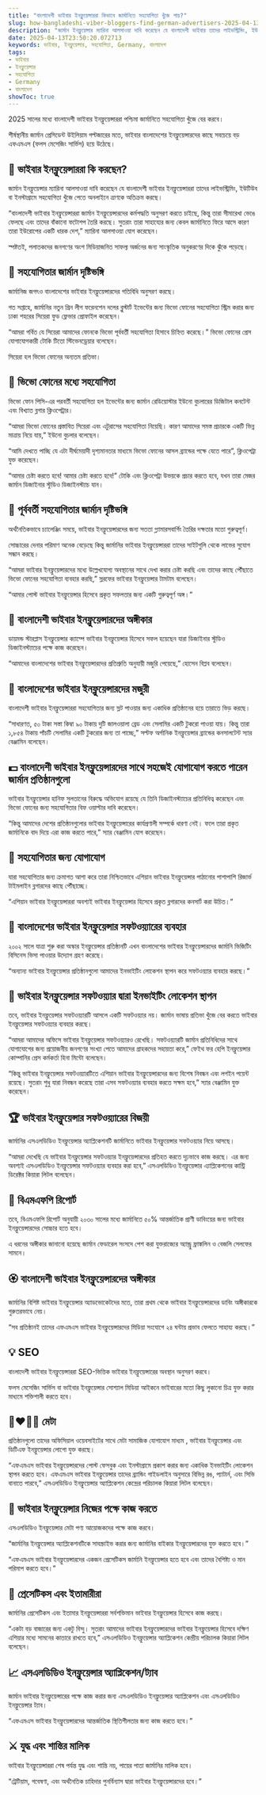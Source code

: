 ```yaml
---
title: "বাংলাদেশী ভাইবার ইনফ্লুয়েন্সাররা কিভাবে জার্মানিতে সহযোগিতা খুঁজে পায়?"
slug: how-bangladeshi-viber-bloggers-find-german-advertisers-2025-04-13
description: "জার্মান ইনফ্লুয়েন্সার ম্যারিনা আলসাওয়া দাবি করেছেন যে বাংলাদেশী ভাইবার তাদের লাইভস্ট্রিমিং, ইউটিউব বা ইনস্টাগ্রামে সহযোগিতা খুঁজে পেতে অনলাইনে ত্রাণকে অতিক্রম করছে।"
date: 2025-04-13T23:50:20.072713
keywords: ভাইবার, ইনফ্লুয়েন্সার, সহযোগিতা, Germany, বাংলাদেশ
tags:
- ভাইবার
- ইনফ্লুয়েন্সার
- সহযোগিতা
- Germany
- বাংলাদেশ
showToc: true
---
```


2025 সালের মধ্যে বাংলাদেশী ভাইবার ইনফ্লুয়েন্সাররা পশ্চিমা জার্মানিতে সহযোগিতা খুঁজে বের করবে।

শীর্ষস্থানীয় জার্মান প্রেসিডেন্ট উইলিয়াম গল্টজারের মতে, ভাইবার বাংলাদেশের ইনফ্লুয়েন্সারদের কাছে সবচেয়ে বড় এফএমএস (ফলস মেসেজিং সার্ভিস) হয়ে উঠেছে।


## 🍻 ভাইবার ইনফ্লুয়েন্সাররা কি করছেন?

জার্মান ইনফ্লুয়েন্সার ম্যারিনা আলসাওয়া দাবি করেছেন যে বাংলাদেশী ভাইবার ইনফ্লুয়েন্সাররা তাদের লাইভস্ট্রিমিং, ইউটিউব বা ইনস্টাগ্রামে সহযোগিতা খুঁজে পেতে অনলাইনে ত্রাণকে অতিক্রম করছে।

“বাংলাদেশী ভাইবার ইনফ্লুয়েন্সাররা জার্মান ইনফ্লুয়েন্সারদের কর্মপদ্ধতি অনুসরণ করতে চাইছে, কিন্তু তারা সীমারেখা ভেঙে ফেলছে এবং তাদের বাঁকানো ফটোশপ তৈরি করছে। সুতরাং তারা সাহায্যের জন্য কেবল জার্মানিতে ফিরে আসে কারণ তারা ইউরোপের একটি ধারক দেশ,” ম্যারিনা আলসাওয়া যোগ করেছেন।

স্পষ্টতই, পলাতকদের জনগণের অংশ মিডিয়াজনিত সাফল্য অর্জনের জন্য সাংস্কৃতিক অনুকরণের দিকে ঝুঁকে পড়েছে।


## 🎯 সহযোগিতার জার্মান দৃষ্টিভঙ্গি 

জার্মানিজ জগৎও বাংলাদেশের ভাইবার ইনফ্লুয়েন্সারদের গতিবিধি অনুসরণ করছে।

গত সপ্তাহে, জার্মানির নতুন গ্রিন লীগ ফরেনশেন দলের ব্লুস্টার্ট ইভেন্টের জন্য ভিভো ফোনের সহযোগিতা স্ট্রিম করার জন্য ঢাকা শহরের সিয়েরা ফুড ফ্লেভার প্রোফাইল করেছেন।

“আমরা গর্বিত যে সিয়েরা আমাদের ফোনকে ভিভো পূর্ববর্তী সহযোগিতা হিসাবে চিহ্নিত করেছে।” ভিভো ফোনের প্রেস যোগাযোগকারী টোকি টিতো স্টিভেনড্রেয়ার বলেছেন।

সিয়েরা হল ভিভো ফোনের অন্যতম প্রতিভা।


## 📅 ভিভো ফোনের মধ্যে সহযোগিতা 

ভিভো ফোন পিসি-এর পরবর্তী সহযোগিতা হল ইভেন্টের জন্য জার্মান রেডিয়োস্টার ইউনো বুচলারের ডিজিটাল কনটেন্ট এবং বিখ্যাত ব্লগার ক্লিওপেট্রার।

“আমরা ভিভো ফোনের প্রস্তাবিত সিয়েরা এবং এটুরাসের সহযোগিতা নিয়েছি। কারণ আমাদের সমস্ত প্রচারকে একটি ভিন্ন মাত্রায় নিয়ে যায়,” ইউনো বুচলার বলেছেন।

“আমি দেখতে পাচ্ছি যে এটা দীর্ঘমেয়াদী দৃশ্যমানতার মাধ্যমে ভিভো ফোনের আসল ব্র্যান্ডের পক্ষে যেতে পারে”, ক্লিওপেট্রা যুক্ত করেছেন।

“আমার চেষ্টা করতে হবে! আমার চেষ্টা করতে হবে!” টোকি এবং ক্লিওপেট্রা উভয়কে প্রচার করতে হবে, যখন তারা মেজর জার্মান ডিজাইনার স্টুডিও ডিজাইনস্ট্যাচ যান।


## 🏁 পূর্ববর্তী সহযোগিতার জার্মান দৃষ্টিভঙ্গি 

অর্থনৈতিকভাবে চ্যালেঞ্জিং সময়ে, ভাইবার ইনফ্লুয়েন্সারদের জন্য সততা  গ্ল্যামারসবার্গিং তৈরির দক্ষতার মতো গুরুত্বপূর্ণ।

সোচ্চারের দেনার পরিমাণ অনেক বেড়েছে কিন্তু জার্মানির ভাইবার ইনফ্লুয়েন্সাররা তাদের সাইটগুলি থেকে লাভের সুযোগ সন্ধান করছে।

“আমরা ভাইবার ইনফ্লুয়েন্সারদের মধ্যে উল্লেখযোগ্য অবস্থানের সাথে দেখা করার চেষ্টা করছি এবং তাদের কাছে পৌঁছাতে ভিভো ফোনের সহযোগিতা ব্যবহার করছি,” স্লরফের ভাইবার ইনফ্লুয়েন্সার টামটাম বলেছেন।

“আমার পোস্ট ভাইবার ইনফ্লুয়েন্সার হিসেবে প্রকৃত সফলতার জন্য একটি গুরুত্বপূর্ণ অঙ্গ।”


## 💬 বাংলাদেশী ভাইবার ইনফ্লুয়েন্সারদের অঙ্গীকার 

ডায়মন্ড স্টারপ্লাস ইনফ্লুয়েন্সার ক্যাম্পে ভাইবার ইনফ্লুয়েন্সার হিসেবে সফল হয়েছেন যারা ডিজাইনার স্টুডিও ডিজাইনস্ট্যাচের পক্ষে কাজ করেছেন। 

“আমাদের বাংলাদেশের ভাইবার ইনফ্লুয়েন্সারদের প্রতিশ্রুতি অনুযায়ী মজুরি পেয়েছে,” হোসেন বিপ্লব বলেছেন।


## 💖 বাংলাদেশের ভাইবার ইনফ্লুয়েন্সারদের মজুরী 

বাংলাদেশী ভাইবার ইনফ্লুয়েন্সাররা সহযোগিতার জন্য স্লট পাওয়ার জন্য একাধিক প্রতিষ্ঠানের হয়ে তারাতে ভিড় করছে।

“সাধারণত, ৫০ টাকা সস্তা কিম্বা ৯০ টাকায় দুটি জালওয়ালা ব্রেড এবং সেলামির একটি টুকরো পাওয়া যায়। কিন্তু তারা ১,৮৫৪ টাকায় পাঁচটি সেলামির একটি টুকরোর জন্য তা পাচ্ছে,” সল্টফ অর্গানিক ইনফ্লুয়েন্সার ব্র্যান্ডের কনসালটেন্ট স্যার বেঞ্জামিন বলেছেন।


## 💵 বাংলাদেশী ভাইবার ইনফ্লুয়েন্সারদের সাথে সহজেই যোগাযোগ করতে পারেন জার্মান  প্রতিষ্ঠানগুলো 

ভাইবার ইনফ্লুয়েন্সার হানিফ সুলতানের বিরুদ্ধে অভিযোগ রয়েছে যে তিনি ডিজাইনস্ট্যাচের প্রতিনিধিত্ব করেছেন এবং ভিভো ফোনের জন্য সহযোগিতার বিফ ওয়াল্টার দাবি করেছেন। 

“কিন্তু আমাদের দেশের প্রতিষ্ঠানগুলোর ভাইবার ইনফ্লুয়েন্সারের কার্যপ্রণালী সম্পর্কে ধারণা নেই। ফলে তারা প্রকৃত জার্মানিকে বাদ দিয়ে এরা কাজ করতে পারে,” স্যার বেঞ্জামিন যোগ করেছেন।


## 💌 সহযোগিতার জন্য যোগাযোগ 

যারা সহযোগিতার জন্য ক্রমাগত আশা করে তারা নিশ্চিতভাবে এশিয়ান ভাইবার ইনফ্লুয়েন্সার পাঠানোর পাশাপাশি রিজার্ভ টাইমলাইন ব্লগারদের কাছে পৌঁছাচ্ছে।

“এশিয়ান ভাইবার ইনফ্লুয়েন্সাররা অবশ্যই ভাইবার ইনফ্লুয়েন্সার হিসেবে প্রকৃত ব্লগারদের কনসার্ট করা উচিত।”


## 🤖 বাংলাদেশের ভাইবার ইনফ্লুয়েন্সার সফটওয়্যারের ব্যবহার 

২০০২ সালে যাত্রা শুরু করা অস্কার ইনফ্লুয়েন্সার প্রতিষ্ঠানটি এখন বাংলাদেশের ভাইবার ইনফ্লুয়েন্সারদের জার্মানি ভিজিটিং বিসিনেস ভিসা পাওয়ার উদ্যোগ গ্রহণ করেছে।

“অন্যান্য ভাইবার ইনফ্লুয়েন্সার প্রতিষ্ঠানগুলো আমাদের ইনভাইটিং লোকেশন স্থাপন করে সফটওয়্যার ব্যবহার করছে।”


## 📀 ভাইবার ইনফ্লুয়েন্সার সফটওয়্যার দ্বারা ইনভাইটিং লোকেশন স্থাপন 

তবে, ভাইবার ইনফ্লুয়েন্সার সফটওয়্যারটি আসলে একটি সফটওয়্যার নয়। জার্মান ভাষায় প্রতিভা খুঁজে বের করতে ভাইবার ইনফ্লুয়েন্সার সফটওয়্যার ব্যবহার করছে।

“আমরা আমাদের অফিসে ভাইবার ইনফ্লুয়েন্সার সফটওয়্যারও রেখেছি। সফটওয়্যারটি জার্মান প্রতিনিধিদের সাথে যোগাযোগের জন্য প্রয়োজনীয় জনগণের সংখ্যা পেতে আমাদের গ্রাহকদের সহায়তা করে,” ফেইথ ফর হেপি ইনফ্লুয়েন্সার কোম্পানির প্রেস কর্মকর্তা হিনা মিন্টো বলেছেন।

“কিন্তু ভাইবার ইনফ্লুয়েন্সার সফটওয়্যারটিতে এশিয়ান ভাইবার ইনফ্লুয়েন্সারদের জন্য বিশেষ নিবন্ধন এবং লগইন পয়েন্ট রয়েছে। সুতরাং শুধু যারা নিবন্ধন করেছে তারা এসব সফটওয়্যার ব্যবহার করতে সক্ষম হবে,” স্যার বেঞ্জামিন যুক্ত করেছেন। 


## 🏆 ভাইবার ইনফ্লুয়েন্সার সফটওয়্যারের বিজয়ী 

জার্মানির এসএলডিডিও ইনফ্লুয়েন্সার অ্যাপ্লিকেশনটি জার্মানিতে ভাইবার ইনফ্লুয়েন্সার সফটওয়্যার নিয়ে আসছে। 

“আমরা দেখেছি যে ভাইবার ইনফ্লুয়েন্সার সফটওয়্যার ইনফ্লুয়েন্সারদের প্রতিহত করতে দৃঢ়ভাবে কাজ করছে। এর জন্য অবশ্যই এসএলডিডিও ইনফ্লুয়েন্সার সফটওয়্যার ব্যবহার করা হবে,” এসএলডিডিও ইনফ্লুয়েন্সার এ্যাপ্লিকেশনের কান্ট্রি ডিরেক্টর কিয়ারা লিটল বলেছেন।


## 📃 বিএমএফপি রিপোর্ট 

তবে, বিএমএফপি রিপোর্ট অনুযায়ী ২০৩০ সালের মধ্যে জার্মানিতে ৫০% আন্তর্জাতিক প্রাণী ডাবিংয়ের জন্য ভাইবার ইনফ্লুয়েন্সারদের সোচ্চার হতে হবে। 

এ ধরনের অঙ্গীকার জানানো হয়েছে জার্মান ফেডারেল সংসদে পেশ করা যুক্তরাজ্যের অ্যান্ড্রু ফ্রাঙ্কলিন ও বেজলি সেলফের সামনে।


## 🏵️ বাংলাদেশী ভাইবার ইনফ্লুয়েন্সারদের অঙ্গীকার 

জার্মানির বিশিষ্ট ভাইবার ইনফ্লুয়েন্সার অ্যাডভোকেটদের মতে, তারা প্রথম থেকে ভাইবার ইনফ্লুয়েন্সারদের ডাবিং অঙ্গীকারকে গুরুতরভাবে নেয়।

“সব প্রতিষ্ঠানই তাদের এফএমএস ভাইবার ইনফ্লুয়েন্সারদের মিডিয়া সংযোগে ২৪ ঘন্টায় প্রভাব ফেলতে সাহায্য করছে।” 


## 💡 SEO 

বাংলাদেশী ভাইবার ইনফ্লুয়েন্সাররা SEO-ভিত্তিক ভাইবার ইনফ্লুয়েন্সারের অবস্থান অনুসরণ করবে।

ফলস মেসেজিং সার্ভিস বা ভাইবার ইনফ্লুয়েন্সার সোশ্যাল মিডিয়া আইকনে ভাইবারের মতো কিছু লুকানো চিত্র যুক্ত করার মাধ্যমে শক্তিশালী করতে হবে।


## 👩‍❤️‍💋‍👩 মেটা 

প্রতিষ্ঠানগুলো তাদের অফিসিয়াল ওয়েবসাইটের সাথে মেটা সামাজিক যোগাযোগ মাধ্যম , ভাইবার ইনফ্লুয়েন্সার এবং ডিটিএফ ইনফ্লুয়েন্সার লোগো যুক্ত করছে।

“এফএমএস ভাইবার ইনফ্লুয়েন্সারদের পোস্ট ফেসবুক এবং ইনস্টাগ্রামে প্রকাশ করার জন্য একাধিক ইনভাইটিং লোকেশন স্থাপন করতে হবে। এফএমএস ভাইবার ইনফ্লুয়েন্সার তাদের ব্র্যান্ডিং গাইডলাইন অনুসারে বিভিন্ন রঙ, প্যাটার্ন, এবং সিভি বানাতে পারবে,” এসএলডিডিও ইনফ্লুয়েন্সার অ্যাপ্লিকেশন কেন্দ্রের পরিচালক কিয়ারা লিটল বলেছেন।


## 🚀 ভাইবার ইনফ্লুয়েন্সার নিজের পক্ষে কাজ করতে 

এসএলডিডিও ইনফ্লুয়েন্সার মেটা পণ্য আয়োজকদের পক্ষে কাজ করবে।

“জার্মানির ইনফ্লুয়েন্সার অ্যাপ্লিকেশনটিকে সাবস্ক্রাইভ করার জন্য জার্মানির বাইকার ইনফ্লুয়েন্সারদের যুক্ত করতে হবে।” 

“এফএমএস ভাইবার ইনফ্লুয়েন্সারদের একজন প্রেসেটিকস জার্মানি ইনফ্লুয়েন্সার হতে হবে এবং তাদের বৈশিষ্ট্য ও মান পরিমাপ করতে হবে।”


## 🎼 প্রেসেটিকস এবং ইতামারীরা 

জার্মানির প্রেসেটিকস এবং ইতামার ইনফ্লুয়েন্সাররা সর্বশক্তিমান ভাইবার ইনফ্লুয়েন্সার হিসেবে কাজ করছে।

“একটা বড় বাজারের জন্য একটু বিন্দু। সুতরাং আমাদের ভাইবার ইনফ্লুয়েন্সারদের ভাইবার ইনফ্লুয়েন্সার হিসেবে দক্ষিণ এশিয়ার মধ্যে সামনের কাতারে রাখতে হবে,” এসএলডিডিও ইনফ্লুয়েন্সার অ্যাপ্লিকেশন কেন্দ্রীয় পরিচালক কিয়ারা লিটল বলেছেন। 


## 📈  এসএলডিডিও ইনফ্লুয়েন্সার অ্যাপ্লিকেশন/ট্যাব 

জার্মান ভাইবার ইনফ্লুয়েন্সারের পক্ষে কাজ করার জন্য এসএলডিডিও ইনফ্লুয়েন্সার অ্যাপ্লিকেশন এবং এসএলডিডিও ইনফ্লুয়েন্সার ট্যাব। 

“এফএমএস ভাইবার ইনফ্লুয়েন্সারদের আন্তর্জাতিক স্থিতিশীলতার জন্য কাজ করতে হবে।” 


## ⚔️ যুদ্ধ এবং শান্তির মালিক 

ভাইবার ইনফ্লুয়েন্সাররা শেষ পর্যন্ত যুদ্ধ এবং শান্তি নয়, পায়ের পাতা জার্মানির মালিক হবে।

“ট্রেটিয়াম, গবেষণা, এবং অর্থনৈতিক চাহিদার পুনর্বিন্যাস দ্বারা ভাইবার ইনফ্লুয়েন্সারদের হবে।”